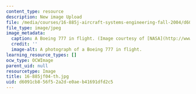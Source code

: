 ```yaml
---
content_type: resource
description: New image Upload
file: /media/courses/16-885j-aircraft-systems-engineering-fall-2004/d6091cb856f52a2de0aeb41691dfd2c5_16-885jf04-th.jpg
file_type: image/jpeg
image_metadata:
  caption: A Boeing 777 in flight. (Image courtesy of [NASA](http://www.nasa.gov/).)
  credit: ''
  image-alt: A photograph of a Boeing 777 in flight.
learning_resource_types: []
ocw_type: OCWImage
parent_uid: null
resourcetype: Image
title: 16-885jf04-th.jpg
uid: d6091cb8-56f5-2a2d-e0ae-b41691dfd2c5
---
```

